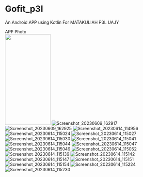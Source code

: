 # Gofit_p3l

An Android APP using Kotlin For MATAKULIAH P3L UAJY

APP Photo
<br/><img src="https://github.com/captbay/Gofit_p3l_android/assets/75372489/4f91db22-da28-403b-9447-50f3d023eb33.png" width="150" height="300">
![Screenshot_20230609_162917](https://github.com/captbay/Gofit_p3l_android/assets/75372489/cbaeb4b7-a63e-40cd-970c-5bb65f3f0c4d)
![Screenshot_20230609_162925](https://github.com/captbay/Gofit_p3l_android/assets/75372489/87de88d2-a4f4-4fae-8206-450a2f3dae8a)
![Screenshot_20230614_114956](https://github.com/captbay/Gofit_p3l_android/assets/75372489/2a05150e-1041-4991-bce4-c83fb213e02f)
![Screenshot_20230614_115024](https://github.com/captbay/Gofit_p3l_android/assets/75372489/3cad0fb0-b230-4ac6-b1b6-3734c3b47807)
![Screenshot_20230614_115027](https://github.com/captbay/Gofit_p3l_android/assets/75372489/55494bca-74a3-4eb4-8824-44fbc347721f)
![Screenshot_20230614_115030](https://github.com/captbay/Gofit_p3l_android/assets/75372489/d4da53f8-677a-41e2-adbd-fa58e585fb21)
![Screenshot_20230614_115041](https://github.com/captbay/Gofit_p3l_android/assets/75372489/af225680-a456-4f4b-9671-b716063e7808)
![Screenshot_20230614_115044](https://github.com/captbay/Gofit_p3l_android/assets/75372489/49e70c8b-8219-4f86-9656-55b7e008fd8a)
![Screenshot_20230614_115047](https://github.com/captbay/Gofit_p3l_android/assets/75372489/da1d234a-f8e2-4420-aa6e-02875fc6bb21)
![Screenshot_20230614_115049](https://github.com/captbay/Gofit_p3l_android/assets/75372489/ea73bba8-102b-4565-af2e-6c7589ef889f)
![Screenshot_20230614_115052](https://github.com/captbay/Gofit_p3l_android/assets/75372489/9cb49d58-497c-45a5-b2dc-c0a82425362a)
![Screenshot_20230614_115136](https://github.com/captbay/Gofit_p3l_android/assets/75372489/306182d6-8875-4571-9459-698370e855a6)
![Screenshot_20230614_115142](https://github.com/captbay/Gofit_p3l_android/assets/75372489/c5189595-1adc-40b0-a37a-c59c9dbb0bb1)
![Screenshot_20230614_115147](https://github.com/captbay/Gofit_p3l_android/assets/75372489/f080e36c-2871-4b50-9199-7612eb2bc76e)
![Screenshot_20230614_115151](https://github.com/captbay/Gofit_p3l_android/assets/75372489/1a9a5df2-63cc-4b86-92f0-70239f27e011)
![Screenshot_20230614_115154](https://github.com/captbay/Gofit_p3l_android/assets/75372489/acff9fb4-97b2-4bf8-af55-b022bfbca107)
![Screenshot_20230614_115224](https://github.com/captbay/Gofit_p3l_android/assets/75372489/094c4cf0-e6bc-4ff0-9ca4-16304ac1b522)
![Screenshot_20230614_115230](https://github.com/captbay/Gofit_p3l_android/assets/75372489/847e1cb2-4982-4c3b-94ac-5c2d30a99ef6)
